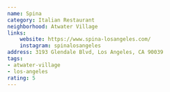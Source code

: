 ```yaml
---
name: Spina
category: Italian Restaurant
neighborhood: Atwater Village
links:
    website: https://www.spina-losangeles.com/
    instagram: spinalosangeles
address: 3193 Glendale Blvd, Los Angeles, CA 90039
tags:
- atwater-village
- los-angeles
rating: 5
---
```


